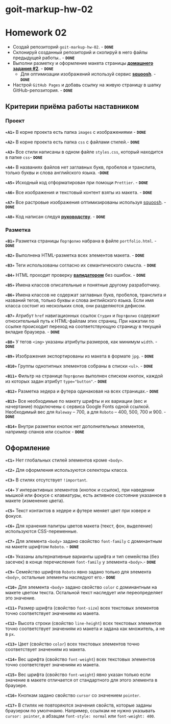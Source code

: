 # goit-markup-hw-02

# Homework 02

- Создай репозиторий `goit-markup-hw-02`. - **`DONE`**
- Склонируй созданный репозиторий и скопируй в него файлы предыдущей работы.. - **`DONE`**
- Выполни разметку и оформление макета страницы
  [**домашнего задания #2**](<https://www.figma.com/file/oTYBECAN79dXy19hzWObO4/Web-Studio-(Version-2.1)?node-id=1%3A94>). -
  **`DONE`**
  - Для оптимизации изображений используй сервис [**squoosh**](https://squoosh.app/). - **`DONE`**
- Настрой `GitHub Pages` и добавь ссылку на живую страницу в шапку GitHub-репозитория. - **`DONE`**

## Критерии приёма работы наставником

### Проект

**`«A1»`** В корне проекта есть папка `images` с изображениями - **`DONE`**

**`«A2»`** В корне проекта есть папка `css` с файлами стилей.- **`DONE`**

**`«A3»`** Все стили написаны в одном файле `styles.css`, который находится в папке `css`-
**`DONE`**

**`«A4»`** В названиях файлов нет заглавных букв, пробелов и транслита, только буквы и слова
английского языка. -**`DONE`**

**`«A5»`** Исходный код отформатирован при помощи `Prettier`. - **`DONE`**

**`«A6»`** Все изображения и текстовый контент взяты из макета. - **`DONE`**

**`«A7»`** Все растровые изображения оптимизированы используя [squoosh](https://squoosh.app/). -
**`DONE`**

**`«A8»`** Код написан следуя [**руководству**](https://codeguide.co/). - **`DONE`**

### Разметка

**`«B1»`** Разметка страницы `Портфолио` набрана в файле `portfolio.html`. - **`DONE`**

**`«B2»`** Выполнена HTML-разметка всех элементов макета. - **`DONE`**

**`«B3»`** Теги использованы согласно их семантического смысла. - **`DONE`**

**`«B4»`** HTML проходит проверку [**валидатором**](http://validator.w3.org/nu/) без ошибок. -
**`DONE`**

**`«B5»`** Имена классов описательные и понятные другому разработчику.

**`«B6»`** Имена классов не содержат заглавных букв, пробелов, транслита и названий тегов, только
буквы и слова английского языка. Если имя класса состоит из нескольких слов, они разделяются
дефисом.

**`«B7»`** Атрибут `href` навигационных ссылок `Студия` и `Портфолио` содержит относительный путь к
HTML-файлам этих страниц. При нажатии по ссылке происходит переход на соответствующую страницу в
текущей вкладке браузера. - **`DONE`**

**`«B8»`** У тегов `<img>` указаны атрибуты размеров, как минимум `width`. - **`DONE`**

**`«B9»`** Изображения экспортированы из макета в формате `jpg`. - **`DONE`**

**`«B10»`** Группы однотипных элементов собраны в списки `<ul>`. - **`DONE`**

**`«B11»`** Фильтр на странице `Портфолио` выполнен списком кнопок, каждой из которых задан атрибут
`type="button"`.- **`DONE`**

**`«B12»`** Разметка хедера и футера одинаковая на всех страницах.- **`DONE`**

**`«B13»`** Все необходимые по макету шрифты и их вариации (вес и начертание) подключены с сервиса
Google Fonts одной ссылкой. Необходимый вес для `Raleway` – 700, а для `Roboto` – 400, 500, 700
и 900. - **`DONE`**

**`«B14»`** Внутри разметки кнопок нет дополнительных элементов, например спанов или ссылок -
**`DONE`**

## Оформление

**`«C1»`** Нет глобальных стилей элементов кроме `<body>`.

**`«C2»`** Для оформления используются селекторы класса.

**`«C3»`** В стилях отсутствует `!important`.

**`«C4»`** У интерактивных элементов (кнопок и ссылок), при наведении мышкой или фокусе с
клавиатуры, есть активное состояние указанное в макете (изменение цвета).

**`«С5»`** Текст контактов в хедере и футере меняет цвет при ховере и фокусе.

**`«C6»`** Для хранения палитры цветов макета (текст, фон, выделение) используются CSS-переменные.

**`«С7»`** Для элемента `<body>` задано свойство `font-family` с доминантным на макете шрифтом
`Roboto`. - **`DONE`**

**`«С8»`** Указаны альтернативные варианты шрифта и тип семейства (без засечек) в конце перечисления
`font-family` у элемента `<body>`.- **`DONE`**

**`«С9»`** Семейство шрифтов `Roboto` явно задано только для элемента `<body>`, остальные элементы
наследуют его.- **`DONE`**

**`«С10»`** Для элемента `<body>` задано свойство `color` с доминантным на макете цветом текста.
Остальной текст наследует или переопределяет это значение.

**`«С11»`** Размер шрифта (свойство `font-size`) всех текстовых элементов точно соответствует
значениям из макета.

**`«С12»`** Высота строки (свойство `line-height`) всех текстовых элементов точно соответствует
значениям из макета и задана как множитель, а не в `px`.

**`«С13»`** Цвет (свойство `color`) всех текстовых элементов точно соответствует значениям из
макета.

**`«С14»`** Вес шрифта (свойство `font-weight`) всех текстовых элементов точно соответствует
значениям из макета.

**`«С15»`** Вес шрифта (свойство `font-weight`) явно указан только если значение в макете отличается
от стандартного для этого элемента в браузере.

**`«С16»`** Кнопкам задано свойство `cursor` со значением `pointer`.

**`«С17»`** В стилях не повторяются значения свойств, которые заданы браузером по умолчнаию.
Например, ссылкам не нужно указывать `cursor: pointer`, а абзацам `font-style: normal` или
`font-weight: 400`.
